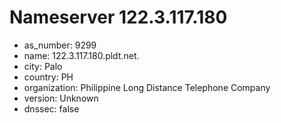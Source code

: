 # Nameserver 122.3.117.180

* as_number: 9299
* name: 122.3.117.180.pldt.net.
* city: Palo
* country: PH
* organization: Philippine Long Distance Telephone Company
* version: Unknown
* dnssec: false
